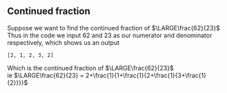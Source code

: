 ## Continued fraction  
Suppose we want to find the continued fraction of $\LARGE\frac{62}{23}$  
Thus in the code we input 62 and 23 as our numerator and denominator respectively, which shows us an output  
```  
[2, 1, 2, 3, 2]  
```  
Which is the continued fraction of $\LARGE\frac{62}{23}$  
ie $\LARGE\frac{62}{23} = 2+\frac{1}{1+\frac{1}{2+\frac{1}{3+\frac{1}{2}}}}$
